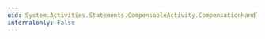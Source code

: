 ```yaml
---
uid: System.Activities.Statements.CompensableActivity.CompensationHandler
internalonly: False
---
```

